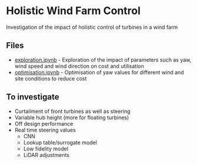 # Holistic Wind Farm Control
Investigation of the impact of holistic control of turbines in a wind farm

## Files
- [exploration.ipynb](exploration.ipynb) - Exploration of the impact of parameters such as yaw, wind speed and wind direction on cost and utilisation
- [optimisation.ipynb](optimisation.ipynb) - Optimisation of yaw values for different wind and site conditions to reduce cost

## To investigate
- Curtailment of front turbines as well as steering
- Variable hub height (more for floating turbines)
- Off design performance
- Real time steering values
    - CNN
    - Lookup table/surrogate model
    - Low fidelity model
    - LiDAR adjustments
